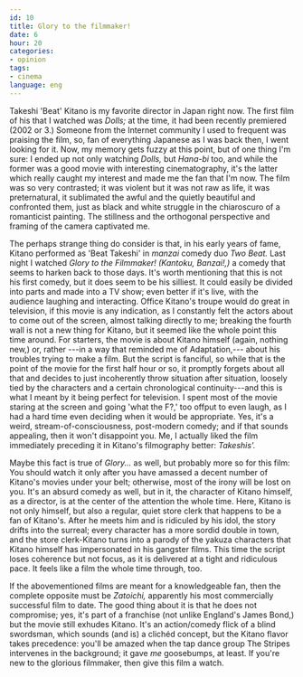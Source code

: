 ```yaml
---
id: 10
title: Glory to the filmmaker!
date: 6
hour: 20
categories:
- opinion
tags:
- cinema
language: eng
---
```


Takeshi 'Beat' Kitano is my favorite director in Japan right now. The first film of his that I watched was _Dolls;_ at the time, it had been recently premiered (2002 or 3.) Someone from the Internet community I used to frequent was praising the film, so, fan of everything Japanese as I was back then, I went looking for it. Now, my memory gets fuzzy at this point, but of one thing I'm sure: I ended up not only watching _Dolls,_ but _Hana-bi_ too, and while the former was a good movie with interesting cinematography, it's the latter which really caught my interest and made me the fan that I'm now. The film was so very contrasted; it was violent but it was not raw as life, it was preternatural, it sublimated the awful and the quietly beautiful and confronted them, just  as black and white struggle in the chiaroscuro of a romanticist painting. The stillness and the orthogonal perspective and framing of the camera captivated me.

The perhaps strange thing do consider is that, in his early years of fame, Kitano performed as 'Beat Takeshi' in _manzai_ comedy duo _Two Beat._ Last night I watched _Glory to the Filmmaker!_ _(Kantoku, Banzai!,)_ a comedy that seems to harken back to those days. It's worth mentioning that this is not his first comedy, but it does seem to be his silliest. It could easily be divided into parts and made into a TV show; even better if it's live, with the audience laughing and interacting. Office Kitano's troupe would do great in television, if this movie is any indication, as I constantly felt the actors about to come out of the screen, almost talking directly to me; breaking the fourth wall is not a new thing for Kitano, but it seemed like the whole point this time around. For starters, the movie is about Kitano himself (again, nothing new,) or, rather ---in a way that reminded me of Adaptation,--- about his troubles trying to make a film. But the script is fanciful, so while that is the point of the movie for the first half hour or so, it promptly forgets about all that and decides to just incoherently throw situation after situation, loosely tied by the characters and a certain chronological continuity---and this is what I meant by it being perfect for television. I spent most of the movie staring at the screen and going 'what the F?,' too offput to even laugh, as I had a hard time even deciding when it would be appropriate. Yes, it's a weird, stream-of-consciousness, post-modern comedy; and if that sounds appealing, then it won't disappoint you. Me, I actually liked the film immediately preceding it in Kitano's filmography better: _Takeshis'._

Maybe this fact is true of _Glory..._ as well, but probably more so for this film: You should watch it only after you have amassed a decent number of Kitano's movies under your belt; otherwise, most of the irony will be lost on you. It's an absurd comedy as well, but in it, the character of Kitano himself, as a director, is at the center of the attention the whole time. Here, Kitano is not only himself, but also a regular, quiet store clerk that happens to be a fan of Kitano's. After he meets him and is ridiculed by his idol, the story drifts into the surreal; every character has a more sordid double in town, and the store clerk-Kitano turns into a parody of the yakuza characters that Kitano himself has impersonated in his gangster films. This time the script loses coherence but not focus, as it is delivered at a tight and ridiculous pace. It feels like a film the whole time through, too.

If the abovementioned films are meant for a knowledgeable fan, then the complete opposite must be _Zatoichi,_ apparently his most commercially successful film to date. The good thing about it is that he does not compromise; yes, it's part of a franchise (not unlike England's James Bond,) but the movie still exhudes Kitano. It's an action/comedy flick of a blind swordsman, which sounds (and is) a clichéd concept, but the Kitano flavor takes precedence: you'll be amazed when the tap dance group The Stripes intervenes in the background; it gave _me_ goosebumps, at least. If you're new to the glorious filmmaker, then give this film a watch.
